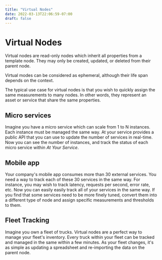 ```yaml
---
title: "Virtual Nodes"
date: 2022-03-13T22:06:59-07:00
draft: false
---
```


# Virtual Nodes

Virtual nodes are read-only nodes which inherit all properties from a template node. They may only be created, updated, or deleted from their parent node.

Virtual modes can be considered as ephemeral, although their life span depends on the context.

The typical use case for virtual nodes is that you wish to quickly assign the same measurements to many nodes. In other words, they represent an asset or service that share the same properties.

## Micro services

Imagine you have a micro service which can scale from 1 to N instances. Each instance must be managed the same way. At your service provides a public API that you can use to update the number of services in real-time. Now you can see the number of instances, and track the status of each micro service within *At Your Service*.

## Mobile app

Your company's mobile app consumes more than 30 external services. You need a way to track each of these 30 services in the same way. For instance, you may wish to track latency, requests per second, error rate, etc. Now you can easily easily track all of your services in the same way. If you find that some services need to be more finely tuned, convert them into a different type of node and assign specific measurements and thresholds to them.

## Fleet Tracking

Imagine you own a fleet of trucks. Virtual nodes are a perfect way to manage your fleet's inventory. Every truck within your fleet can be tracked and managed in the same within a few minutes. As your fleet changes, it's as simple as updating a spreadsheet and re-importing the data on the parent node.
